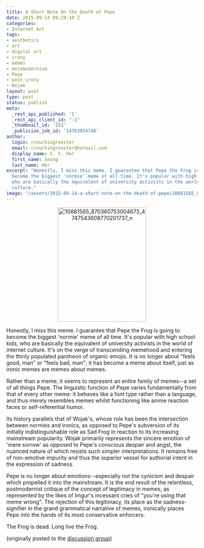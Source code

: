 ```yaml
---
title: A Short Note On the Death of Pepe
date: 2015-09-14 09:29:10 Z
categories:
- Internet Art
tags:
- aesthetics
- art
- digital art
- irony
- memes
- metamodernism
- Pepe
- post-irony
- Wojak
layout: post
type: post
status: publish
meta:
  _rest_api_published: '1'
  _rest_api_client_id: "-1"
  _thumbnail_id: '233'
  _publicize_job_id: '14763934748'
author:
  login: crouchingrooster
  email: crouchingrooster@hotmail.com
  display_name: S. Y. Her
  first_name: Seong
  last_name: Her
excerpt: "Honestly, I miss this meme. I guarantee that Pepe the Frog is going to
  become the biggest 'normie' meme of all time. It's popular with high school kids,
  who are basically the equivalent of university activists in the world of internet
  culture."
image: "/assets/2015-09-14-a-short-note-on-the-death-of-pepe/10881565_870360753004673_4747543608770201737_n.jpg"
---
```


<p style="text-align:center;"><a href="{{ site.baseurl }}/assets/2015-09-14-a-short-note-on-the-death-of-pepe/10881565_870360753004673_4747543608770201737_n.jpg"><img class="alignnone size-medium wp-image-257" src="{{ site.baseurl }}/assets/2015-09-14-a-short-note-on-the-death-of-pepe/10881565_870360753004673_4747543608770201737_n.jpg" alt="10881565_870360753004673_4747543608770201737_n" width="232" height="300" /></a></p>
<p><span><span><span class="UFICommentBody _1n4g"><span><span>Honestly, I miss this meme. I guarantee that Pepe the Frog is going to become the biggest 'normie' meme of all time. It's popular with high school kids, who are basically the equivalent of university activists in the world of internet culture. It's on </span></span><span><span><span>the verge of transcending memehood and entering the thinly populated pantheon of organic emojis. It is no longer about "feels good, man" or "feels bad, man"; it has become a meme about itself, just as ironic memes are memes about memes.</span>
<p><span>Rather than a meme, it seems to represent an entire family of memes--a set of all things Pepe. The linguistic function of Pepe varies fundamentally from that of every other meme: it behaves like a font type rather than a language, and thus merely resembles memes whilst functioning like anime reaction faces or self-referential humor.</span></p>
<p><span>Its history parallels that of Wojak's, whose role has been the intersection between normies and ironics, as opposed to Pepe's subversion of its initially indistinguishable role as Sad Frog in reaction to its increasing mainstream popularity. Wojak primarily represents the sincere emotion of 'mere sorrow' as opposed to Pepe's conscious despair and angst, the nuanced nature of which resists such simpler interpretations. It remains free of non-emotive impurity and thus the superior vessel for authorial intent in the expression of sadness.</span></p>
<p><span>Pepe is no longer about emotions--especially not the cynicism and despair which propelled it into the mainstream. It is the end result of the relentless, postmodernist critique of the concept of legitimacy in memes, as represented by the likes of Imgur's incessant cries of "you're using that meme wrong". The rejection of this legitimacy, its place as the sadness-signifier in the grand grammatical narrative of memes, ironically places Pepe into the hands of its most conservative enforcers.</span></p>
<p><span>The Frog is dead. Long live the Frog</span>.</p>
<p>(originally posted to the <a href="https://www.facebook.com/groups/memetics/" target="_blank">discussion group</a>)</p>
